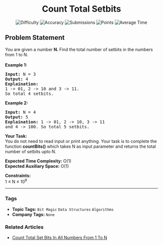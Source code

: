 <h1 align="center">Count Total Setbits</h1>

<p align="center">
  <img alt="Difficulty" title="Difficulty" src="https://custom-icon-badges.demolab.com/badge/Difficulty: Medium-1F222E?style=for-the-badge&logoColor=white&logo=fire"/>
  <img alt="Accuracy" title="Accuracy" src="https://custom-icon-badges.demolab.com/badge/Accuracy: 57.22%25-1F222E?style=for-the-badge&logoColor=white&logo=target"/>
  <img alt="Submissions" title="Submissions" src="https://custom-icon-badges.demolab.com/badge/Submissions: 24K+-1F222E?style=for-the-badge&logoColor=white&logo=repo"/>
  <img alt="Points" title="Points" src="https://custom-icon-badges.demolab.com/badge/Points: 4-1F222E?style=for-the-badge&logoColor=white&logo=award"/>
  <img alt="Average Time" title="Average Time" src="https://custom-icon-badges.demolab.com/badge/Average%20Time: N/A-1F222E?style=for-the-badge&logoColor=white&logo=clock"/>
</p>

## Problem Statement

You are given a number <b>N. </b>Find the<b> </b>total number of setbits in the numbers from 1 to N. <br><br><b>Example 1:</b>

<pre><b>Input:</b> N = 3
<b>Output:</b> 4
<b>Explaination:</b> 
1 -> 01, 2 -> 10 and 3 -> 11. 
So total 4 setbits.
</pre>

<b>Example 2:</b>

<pre><b>Input:</b> N = 4
<b>Output:</b> 5
<b>Explaination:</b> 1 -> 01, 2 -> 10, 3 -> 11 
and 4 -> 100. So total 5 setbits.</pre>

<b>Your Task:</b><br>You do not need to read input or print anything. Your task is to complete the function <b>countBits()</b> which takes N as input parameter and returns the total number of setbits upto N.

<b>Expected Time Complexity:</b> O(1)<br><b>Expected Auxiliary Space:</b> O(1)

<b>Constraints:</b><br>1 ≤ N ≤ 10<sup>9</sup>


<hr>

### Tags
- **Topic Tags:** `Bit Magic` `Data Structures` `Algorithms`
- **Company Tags:** `None`

### Related Articles
- [Count Total Set Bits In All Numbers From 1 To N](https://www.geeksforgeeks.org/count-total-set-bits-in-all-numbers-from-1-to-n/)
